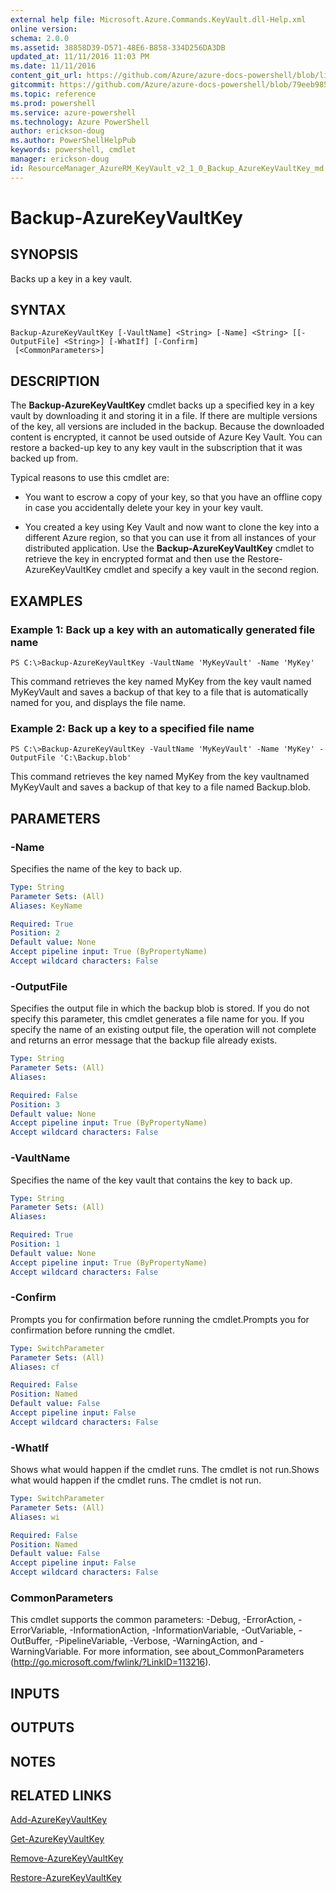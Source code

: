 ```yaml
---
external help file: Microsoft.Azure.Commands.KeyVault.dll-Help.xml
online version: 
schema: 2.0.0
ms.assetid: 38858D39-D571-48E6-B858-334D256DA3DB
updated_at: 11/11/2016 11:03 PM
ms.date: 11/11/2016
content_git_url: https://github.com/Azure/azure-docs-powershell/blob/live/azureps-cmdlets-docs/ResourceManager/AzureRM.KeyVault/v2.1.0/Backup-AzureKeyVaultKey.md
gitcommit: https://github.com/Azure/azure-docs-powershell/blob/79eeb985ea480979357fb4695832a0c3d29a48bf/azureps-cmdlets-docs/ResourceManager/AzureRM.KeyVault/v2.1.0/Backup-AzureKeyVaultKey.md
ms.topic: reference
ms.prod: powershell
ms.service: azure-powershell
ms.technology: Azure PowerShell
author: erickson-doug
ms.author: PowerShellHelpPub
keywords: powershell, cmdlet
manager: erickson-doug
id: ResourceManager_AzureRM_KeyVault_v2_1_0_Backup_AzureKeyVaultKey_md
---
```


# Backup-AzureKeyVaultKey

## SYNOPSIS
Backs up a key in a key vault.

## SYNTAX

```
Backup-AzureKeyVaultKey [-VaultName] <String> [-Name] <String> [[-OutputFile] <String>] [-WhatIf] [-Confirm]
 [<CommonParameters>]
```

## DESCRIPTION
The **Backup-AzureKeyVaultKey** cmdlet backs up a specified key in a key vault by downloading it and storing it in a file.
If there are multiple versions of the key, all versions are included in the backup.
Because the downloaded content is encrypted, it cannot be used outside of Azure Key Vault.
You can restore a backed-up key to any key vault in the subscription that it was backed up from.

Typical reasons to use this cmdlet are: 

- You want to escrow a copy of your key, so that you have an offline copy in case you accidentally delete your key in your key vault.
 
- You created a key using Key Vault and now want to clone the key into a different Azure region, so that you can use it from all instances of your distributed application.
Use the **Backup-AzureKeyVaultKey** cmdlet to retrieve the key in encrypted format and then use the Restore-AzureKeyVaultKey cmdlet and specify a key vault in the second region.

## EXAMPLES

### Example 1: Back up a key with an automatically generated file name
```
PS C:\>Backup-AzureKeyVaultKey -VaultName 'MyKeyVault' -Name 'MyKey'
```

This command retrieves the key named MyKey from the key vault named MyKeyVault and saves a backup of that key to a file that is automatically named for you, and displays the file name.

### Example 2: Back up a key to a specified file name
```
PS C:\>Backup-AzureKeyVaultKey -VaultName 'MyKeyVault' -Name 'MyKey' -OutputFile 'C:\Backup.blob'
```

This command retrieves the key named MyKey from the key vaultnamed MyKeyVault and saves a backup of that key to a file named Backup.blob.

## PARAMETERS

### -Name
Specifies the name of the key to back up.

```yaml
Type: String
Parameter Sets: (All)
Aliases: KeyName

Required: True
Position: 2
Default value: None
Accept pipeline input: True (ByPropertyName)
Accept wildcard characters: False
```

### -OutputFile
Specifies the output file in which the backup blob is stored.
If you do not specify this parameter, this cmdlet generates a file name for you.
If you specify the name of an existing output file, the operation will not complete and returns an error message that the backup file already exists.

```yaml
Type: String
Parameter Sets: (All)
Aliases: 

Required: False
Position: 3
Default value: None
Accept pipeline input: True (ByPropertyName)
Accept wildcard characters: False
```

### -VaultName
Specifies the name of the key vault that contains the key to back up.

```yaml
Type: String
Parameter Sets: (All)
Aliases: 

Required: True
Position: 1
Default value: None
Accept pipeline input: True (ByPropertyName)
Accept wildcard characters: False
```

### -Confirm
Prompts you for confirmation before running the cmdlet.Prompts you for confirmation before running the cmdlet.

```yaml
Type: SwitchParameter
Parameter Sets: (All)
Aliases: cf

Required: False
Position: Named
Default value: False
Accept pipeline input: False
Accept wildcard characters: False
```

### -WhatIf
Shows what would happen if the cmdlet runs.
The cmdlet is not run.Shows what would happen if the cmdlet runs.
The cmdlet is not run.

```yaml
Type: SwitchParameter
Parameter Sets: (All)
Aliases: wi

Required: False
Position: Named
Default value: False
Accept pipeline input: False
Accept wildcard characters: False
```

### CommonParameters
This cmdlet supports the common parameters: -Debug, -ErrorAction, -ErrorVariable, -InformationAction, -InformationVariable, -OutVariable, -OutBuffer, -PipelineVariable, -Verbose, -WarningAction, and -WarningVariable. For more information, see about_CommonParameters (http://go.microsoft.com/fwlink/?LinkID=113216).

## INPUTS

## OUTPUTS

## NOTES

## RELATED LINKS

[Add-AzureKeyVaultKey](xref:ResourceManager/AzureRM.KeyVault/v2.1.0/Add-AzureKeyVaultKey.md)

[Get-AzureKeyVaultKey](xref:ResourceManager/AzureRM.KeyVault/v2.1.0/Get-AzureKeyVaultKey.md)

[Remove-AzureKeyVaultKey](xref:ResourceManager/AzureRM.KeyVault/v2.1.0/Remove-AzureKeyVaultKey.md)

[Restore-AzureKeyVaultKey](xref:ResourceManager/AzureRM.KeyVault/v2.1.0/Restore-AzureKeyVaultKey.md)


